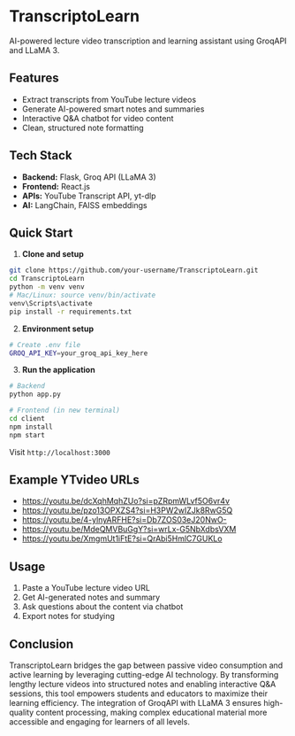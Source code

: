 # TranscriptoLearn

AI-powered lecture video transcription and learning assistant using GroqAPI and LLaMA 3.

## Features

- Extract transcripts from YouTube lecture videos
- Generate AI-powered smart notes and summaries
- Interactive Q&A chatbot for video content
- Clean, structured note formatting

## Tech Stack

- **Backend:** Flask, Groq API (LLaMA 3)
- **Frontend:** React.js
- **APIs:** YouTube Transcript API, yt-dlp
- **AI:** LangChain, FAISS embeddings

## Quick Start

1. **Clone and setup**
```bash
git clone https://github.com/your-username/TranscriptoLearn.git
cd TranscriptoLearn
python -m venv venv
# Mac/Linux: source venv/bin/activate  
venv\Scripts\activate
pip install -r requirements.txt
```

2. **Environment setup**
```bash
# Create .env file
GROQ_API_KEY=your_groq_api_key_here
```

3. **Run the application**
```bash
# Backend
python app.py

# Frontend (in new terminal)
cd client
npm install
npm start
```

Visit `http://localhost:3000`

## Example YTvideo URLs
- https://youtu.be/dcXqhMqhZUo?si=pZRpmWLvf5O6vr4v
- https://youtu.be/pzo13OPXZS4?si=H3PW2wIZJk8RwG5Q
- https://youtu.be/4-ylnyARFHE?si=Db7ZOS03eJ20NwO-
- https://youtu.be/MdeQMVBuGgY?si=wrLx-G5NbXdbsVXM
- https://youtu.be/XmgmUt1iFtE?si=QrAbi5HmlC7GUKLo

## Usage

1. Paste a YouTube lecture video URL
2. Get AI-generated notes and summary
3. Ask questions about the content via chatbot
4. Export notes for studying

## Conclusion

TranscriptoLearn bridges the gap between passive video consumption and active learning by leveraging cutting-edge AI technology. By transforming lengthy lecture videos into structured notes and enabling interactive Q&A sessions, this tool empowers students and educators to maximize their learning efficiency. The integration of GroqAPI with LLaMA 3 ensures high-quality content processing, making complex educational material more accessible and engaging for learners of all levels.
